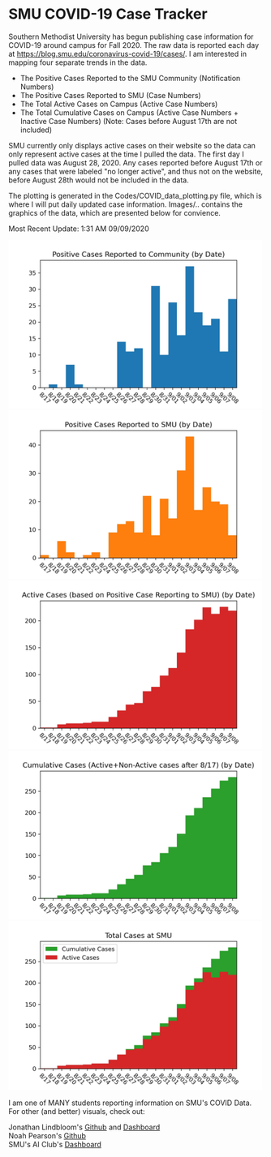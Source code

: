 # SMU COVID-19 Case Tracker

Southern Methodist University has begun publishing case information for COVID-19 around campus for Fall 2020. The raw data is reported each day at https://blog.smu.edu/coronavirus-covid-19/cases/. I am interested in mapping four separate trends in the data.

* The Positive Cases Reported to the SMU Community (Notification Numbers)
* The Positive Cases Reported to SMU (Case Numbers)
* The Total Active Cases on Campus (Active Case Numbers)
* The Total Cumulative Cases on Campus (Active Case Numbers + Inactive Case Numbers) (Note: Cases before August 17th are not included)

SMU currently only displays active cases on their website so the data can only represent active cases at the time I pulled the data. The first day I pulled data was August 28, 2020. Any cases reported before August 17th or any cases that were labeled "no longer active", and thus not on the website, before August 28th would not be included in the data.

The plotting is generated in the Codes/COVID_data_plotting.py file, which is where I will put daily updated case information. Images/.. contains the graphics of the data, which are presented below for convience.

Most Recent Update: 1:31 AM 09/09/2020

<img src="Images/SMU_COVID19_community_notified_cases_09_08.jpg" width="500">
<img src="Images/SMU_COVID19_positive_test_cases_09_08.jpg" width="500">
<img src="Images/SMU_COVID19_active_cases_09_08.jpg" width="500">
<img src="Images/SMU_COVID19_cumulative_cases_09_08.jpg" width="500">
<img src="Images/SMU_COVID19_cases_comparison_09_08.jpg" width="500">

I am one of MANY students reporting information on SMU's COVID Data. For other (and better) visuals, check out:

Jonathan Lindbloom's [Github](https://github.com/Jonathan-Lindbloom/SMU-COVID-19) and [Dashboard](https://public.tableau.com/profile/jonathan.lindbloom#!/vizhome/SMUCOVID-19InteractiveDashboard/Dashboard)  
Noah Pearson's [Github](https://github.com/NoahPearson/SMU_Covid-19_Tracking)  
SMU's AI Club's [Dashboard](http://covid.smuaiclub.com/)
